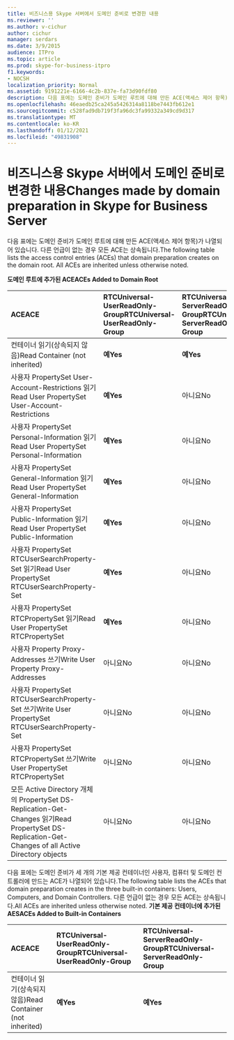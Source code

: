 ```yaml
---
title: 비즈니스용 Skype 서버에서 도메인 준비로 변경한 내용
ms.reviewer: ''
ms.author: v-cichur
author: cichur
manager: serdars
ms.date: 3/9/2015
audience: ITPro
ms.topic: article
ms.prod: skype-for-business-itpro
f1.keywords:
- NOCSH
localization_priority: Normal
ms.assetid: 9191221e-6166-4c2b-837e-fa73d90fdf80
description: 다음 표에는 도메인 준비가 도메인 루트에 대해 만든 ACE(액세스 제어 항목)가 나열되어 있습니다. 다른 언급이 없는 경우 모든 ACE는 상속됩니다.
ms.openlocfilehash: 46eaedb25ca245a5426314a8118be7443fb612e1
ms.sourcegitcommit: c528fad9db719f3fa96dc3fa99332a349cd9d317
ms.translationtype: MT
ms.contentlocale: ko-KR
ms.lasthandoff: 01/12/2021
ms.locfileid: "49831908"
---
```

# <a name="changes-made-by-domain-preparation-in-skype-for-business-server"></a><span data-ttu-id="97e70-104">비즈니스용 Skype 서버에서 도메인 준비로 변경한 내용</span><span class="sxs-lookup"><span data-stu-id="97e70-104">Changes made by domain preparation in Skype for Business Server</span></span>
 
<span data-ttu-id="97e70-p102">다음 표에는 도메인 준비가 도메인 루트에 대해 만든 ACE(액세스 제어 항목)가 나열되어 있습니다. 다른 언급이 없는 경우 모든 ACE는 상속됩니다.</span><span class="sxs-lookup"><span data-stu-id="97e70-p102">The following table lists the access control entries (ACEs) that domain preparation creates on the domain root. All ACEs are inherited unless otherwise noted.</span></span>
  
<span data-ttu-id="97e70-107">**도메인 루트에 추가된 ACE**</span><span class="sxs-lookup"><span data-stu-id="97e70-107">**ACEs Added to Domain Root**</span></span>

|<span data-ttu-id="97e70-108">**ACE**</span><span class="sxs-lookup"><span data-stu-id="97e70-108">**ACE**</span></span>|<span data-ttu-id="97e70-109">**RTCUniversal-UserReadOnly-Group**</span><span class="sxs-lookup"><span data-stu-id="97e70-109">**RTCUniversal-UserReadOnly-Group**</span></span>|<span data-ttu-id="97e70-110">**RTCUniversal-ServerReadOnly-Group**</span><span class="sxs-lookup"><span data-stu-id="97e70-110">**RTCUniversal-ServerReadOnly-Group**</span></span>|<span data-ttu-id="97e70-111">**RTCUniversal-UserAdmins**</span><span class="sxs-lookup"><span data-stu-id="97e70-111">**RTCUniversal-UserAdmins**</span></span>|<span data-ttu-id="97e70-112">**RTCHSUniversal-Services**</span><span class="sxs-lookup"><span data-stu-id="97e70-112">**RTCHSUniversal-Services**</span></span>|<span data-ttu-id="97e70-113">**Authenticated-Users**</span><span class="sxs-lookup"><span data-stu-id="97e70-113">**Authenticated-Users**</span></span>|
|:-----|:-----|:-----|:-----|:-----|:-----|
|<span data-ttu-id="97e70-114">컨테이너 읽기(상속되지 않음)</span><span class="sxs-lookup"><span data-stu-id="97e70-114">Read Container (not inherited)</span></span>  <br/> |<span data-ttu-id="97e70-115">**예**</span><span class="sxs-lookup"><span data-stu-id="97e70-115">**Yes**</span></span> <br/> |<span data-ttu-id="97e70-116">**예**</span><span class="sxs-lookup"><span data-stu-id="97e70-116">**Yes**</span></span> <br/> |<span data-ttu-id="97e70-117">아니요</span><span class="sxs-lookup"><span data-stu-id="97e70-117">No</span></span>  <br/> |<span data-ttu-id="97e70-118">아니요</span><span class="sxs-lookup"><span data-stu-id="97e70-118">No</span></span>  <br/> |<span data-ttu-id="97e70-119">아니요</span><span class="sxs-lookup"><span data-stu-id="97e70-119">No</span></span>  <br/> |
|<span data-ttu-id="97e70-120">사용자 PropertySet User-Account-Restrictions 읽기</span><span class="sxs-lookup"><span data-stu-id="97e70-120">Read User PropertySet User-Account-Restrictions</span></span>  <br/> |<span data-ttu-id="97e70-121">**예**</span><span class="sxs-lookup"><span data-stu-id="97e70-121">**Yes**</span></span> <br/> |<span data-ttu-id="97e70-122">아니요</span><span class="sxs-lookup"><span data-stu-id="97e70-122">No</span></span>  <br/> |<span data-ttu-id="97e70-123">아니요</span><span class="sxs-lookup"><span data-stu-id="97e70-123">No</span></span>  <br/> |<span data-ttu-id="97e70-124">아니요</span><span class="sxs-lookup"><span data-stu-id="97e70-124">No</span></span>  <br/> |<span data-ttu-id="97e70-125">아니요</span><span class="sxs-lookup"><span data-stu-id="97e70-125">No</span></span>  <br/> |
|<span data-ttu-id="97e70-126">사용자 PropertySet Personal-Information 읽기</span><span class="sxs-lookup"><span data-stu-id="97e70-126">Read User PropertySet Personal-Information</span></span>  <br/> |<span data-ttu-id="97e70-127">**예**</span><span class="sxs-lookup"><span data-stu-id="97e70-127">**Yes**</span></span> <br/> |<span data-ttu-id="97e70-128">아니요</span><span class="sxs-lookup"><span data-stu-id="97e70-128">No</span></span>  <br/> |<span data-ttu-id="97e70-129">아니요</span><span class="sxs-lookup"><span data-stu-id="97e70-129">No</span></span>  <br/> |<span data-ttu-id="97e70-130">아니요</span><span class="sxs-lookup"><span data-stu-id="97e70-130">No</span></span>  <br/> |<span data-ttu-id="97e70-131">아니요</span><span class="sxs-lookup"><span data-stu-id="97e70-131">No</span></span>  <br/> |
|<span data-ttu-id="97e70-132">사용자 PropertySet General-Information 읽기</span><span class="sxs-lookup"><span data-stu-id="97e70-132">Read User PropertySet General-Information</span></span>  <br/> |<span data-ttu-id="97e70-133">**예**</span><span class="sxs-lookup"><span data-stu-id="97e70-133">**Yes**</span></span> <br/> |<span data-ttu-id="97e70-134">아니요</span><span class="sxs-lookup"><span data-stu-id="97e70-134">No</span></span>  <br/> |<span data-ttu-id="97e70-135">아니요</span><span class="sxs-lookup"><span data-stu-id="97e70-135">No</span></span>  <br/> |<span data-ttu-id="97e70-136">아니요</span><span class="sxs-lookup"><span data-stu-id="97e70-136">No</span></span>  <br/> |<span data-ttu-id="97e70-137">아니요</span><span class="sxs-lookup"><span data-stu-id="97e70-137">No</span></span>  <br/> |
|<span data-ttu-id="97e70-138">사용자 PropertySet Public-Information 읽기</span><span class="sxs-lookup"><span data-stu-id="97e70-138">Read User PropertySet Public-Information</span></span>  <br/> |<span data-ttu-id="97e70-139">**예**</span><span class="sxs-lookup"><span data-stu-id="97e70-139">**Yes**</span></span> <br/> |<span data-ttu-id="97e70-140">아니요</span><span class="sxs-lookup"><span data-stu-id="97e70-140">No</span></span>  <br/> |<span data-ttu-id="97e70-141">아니요</span><span class="sxs-lookup"><span data-stu-id="97e70-141">No</span></span>  <br/> |<span data-ttu-id="97e70-142">아니요</span><span class="sxs-lookup"><span data-stu-id="97e70-142">No</span></span>  <br/> |<span data-ttu-id="97e70-143">아니요</span><span class="sxs-lookup"><span data-stu-id="97e70-143">No</span></span>  <br/> |
|<span data-ttu-id="97e70-144">사용자 PropertySet RTCUserSearchProperty-Set 읽기</span><span class="sxs-lookup"><span data-stu-id="97e70-144">Read User PropertySet RTCUserSearchProperty-Set</span></span>  <br/> |<span data-ttu-id="97e70-145">**예**</span><span class="sxs-lookup"><span data-stu-id="97e70-145">**Yes**</span></span> <br/> |<span data-ttu-id="97e70-146">아니요</span><span class="sxs-lookup"><span data-stu-id="97e70-146">No</span></span>  <br/> |<span data-ttu-id="97e70-147">아니요</span><span class="sxs-lookup"><span data-stu-id="97e70-147">No</span></span>  <br/> |<span data-ttu-id="97e70-148">아니요</span><span class="sxs-lookup"><span data-stu-id="97e70-148">No</span></span>  <br/> |<span data-ttu-id="97e70-149">**예**</span><span class="sxs-lookup"><span data-stu-id="97e70-149">**Yes**</span></span> <br/> |
|<span data-ttu-id="97e70-150">사용자 PropertySet RTCPropertySet 읽기</span><span class="sxs-lookup"><span data-stu-id="97e70-150">Read User PropertySet RTCPropertySet</span></span>  <br/> |<span data-ttu-id="97e70-151">**예**</span><span class="sxs-lookup"><span data-stu-id="97e70-151">**Yes**</span></span> <br/> |<span data-ttu-id="97e70-152">아니요</span><span class="sxs-lookup"><span data-stu-id="97e70-152">No</span></span>  <br/> |<span data-ttu-id="97e70-153">아니요</span><span class="sxs-lookup"><span data-stu-id="97e70-153">No</span></span>  <br/> |<span data-ttu-id="97e70-154">아니요</span><span class="sxs-lookup"><span data-stu-id="97e70-154">No</span></span>  <br/> |<span data-ttu-id="97e70-155">아니요</span><span class="sxs-lookup"><span data-stu-id="97e70-155">No</span></span>  <br/> |
|<span data-ttu-id="97e70-156">사용자 Property Proxy-Addresses 쓰기</span><span class="sxs-lookup"><span data-stu-id="97e70-156">Write User Property Proxy-Addresses</span></span>  <br/> |<span data-ttu-id="97e70-157">아니요</span><span class="sxs-lookup"><span data-stu-id="97e70-157">No</span></span>  <br/> |<span data-ttu-id="97e70-158">아니요</span><span class="sxs-lookup"><span data-stu-id="97e70-158">No</span></span>  <br/> |<span data-ttu-id="97e70-159">**예**</span><span class="sxs-lookup"><span data-stu-id="97e70-159">**Yes**</span></span> <br/> |<span data-ttu-id="97e70-160">아니요</span><span class="sxs-lookup"><span data-stu-id="97e70-160">No</span></span>  <br/> |<span data-ttu-id="97e70-161">아니요</span><span class="sxs-lookup"><span data-stu-id="97e70-161">No</span></span>  <br/> |
|<span data-ttu-id="97e70-162">사용자 PropertySet RTCUserSearchProperty-Set 쓰기</span><span class="sxs-lookup"><span data-stu-id="97e70-162">Write User PropertySet RTCUserSearchProperty-Set</span></span>  <br/> |<span data-ttu-id="97e70-163">아니요</span><span class="sxs-lookup"><span data-stu-id="97e70-163">No</span></span>  <br/> |<span data-ttu-id="97e70-164">아니요</span><span class="sxs-lookup"><span data-stu-id="97e70-164">No</span></span>  <br/> |<span data-ttu-id="97e70-165">**예**</span><span class="sxs-lookup"><span data-stu-id="97e70-165">**Yes**</span></span> <br/> |<span data-ttu-id="97e70-166">아니요</span><span class="sxs-lookup"><span data-stu-id="97e70-166">No</span></span>  <br/> |<span data-ttu-id="97e70-167">아니요</span><span class="sxs-lookup"><span data-stu-id="97e70-167">No</span></span>  <br/> |
|<span data-ttu-id="97e70-168">사용자 PropertySet RTCPropertySet 쓰기</span><span class="sxs-lookup"><span data-stu-id="97e70-168">Write User PropertySet RTCPropertySet</span></span>  <br/> |<span data-ttu-id="97e70-169">아니요</span><span class="sxs-lookup"><span data-stu-id="97e70-169">No</span></span>  <br/> |<span data-ttu-id="97e70-170">아니요</span><span class="sxs-lookup"><span data-stu-id="97e70-170">No</span></span>  <br/> |<span data-ttu-id="97e70-171">**예**</span><span class="sxs-lookup"><span data-stu-id="97e70-171">**Yes**</span></span> <br/> |<span data-ttu-id="97e70-172">아니요</span><span class="sxs-lookup"><span data-stu-id="97e70-172">No</span></span>  <br/> |<span data-ttu-id="97e70-173">아니요</span><span class="sxs-lookup"><span data-stu-id="97e70-173">No</span></span>  <br/> |
|<span data-ttu-id="97e70-174">모든 Active Directory 개체의 PropertySet DS-Replication-Get-Changes 읽기</span><span class="sxs-lookup"><span data-stu-id="97e70-174">Read PropertySet DS-Replication-Get-Changes of all Active Directory objects</span></span>  <br/> |<span data-ttu-id="97e70-175">아니요</span><span class="sxs-lookup"><span data-stu-id="97e70-175">No</span></span>  <br/> |<span data-ttu-id="97e70-176">아니요</span><span class="sxs-lookup"><span data-stu-id="97e70-176">No</span></span>  <br/> |<span data-ttu-id="97e70-177">아니요</span><span class="sxs-lookup"><span data-stu-id="97e70-177">No</span></span>  <br/> |<span data-ttu-id="97e70-178">**예**</span><span class="sxs-lookup"><span data-stu-id="97e70-178">**Yes**</span></span> <br/> |<span data-ttu-id="97e70-179">아니요</span><span class="sxs-lookup"><span data-stu-id="97e70-179">No</span></span>  <br/> |
   
<span data-ttu-id="97e70-180">다음 표에는 도메인 준비가 세 개의 기본 제공 컨테이너인 사용자, 컴퓨터 및 도메인 컨트롤러에 만드는 ACE가 나열되어 있습니다.</span><span class="sxs-lookup"><span data-stu-id="97e70-180">The following table lists the ACEs that domain preparation creates in the three built-in containers: Users, Computers, and Domain Controllers.</span></span> <span data-ttu-id="97e70-181">다른 언급이 없는 경우 모든 ACE는 상속됩니다.</span><span class="sxs-lookup"><span data-stu-id="97e70-181">All ACEs are inherited unless otherwise noted.</span></span>
<span data-ttu-id="97e70-182">**기본 제공 컨테이너에 추가된 AES**</span><span class="sxs-lookup"><span data-stu-id="97e70-182">**ACEs Added to Built-in Containers**</span></span>

|<span data-ttu-id="97e70-183">**ACE**</span><span class="sxs-lookup"><span data-stu-id="97e70-183">**ACE**</span></span>|<span data-ttu-id="97e70-184">**RTCUniversal-UserReadOnly-Group**</span><span class="sxs-lookup"><span data-stu-id="97e70-184">**RTCUniversal-UserReadOnly-Group**</span></span>|<span data-ttu-id="97e70-185">**RTCUniversal-ServerReadOnly-Group**</span><span class="sxs-lookup"><span data-stu-id="97e70-185">**RTCUniversal-ServerReadOnly-Group**</span></span>|
|:-----|:-----|:-----|
|<span data-ttu-id="97e70-186">컨테이너 읽기(상속되지 않음)</span><span class="sxs-lookup"><span data-stu-id="97e70-186">Read Container (not inherited)</span></span>  <br/> |<span data-ttu-id="97e70-187">**예**</span><span class="sxs-lookup"><span data-stu-id="97e70-187">**Yes**</span></span> <br/> |<span data-ttu-id="97e70-188">**예**</span><span class="sxs-lookup"><span data-stu-id="97e70-188">**Yes**</span></span> <br/> |
   

